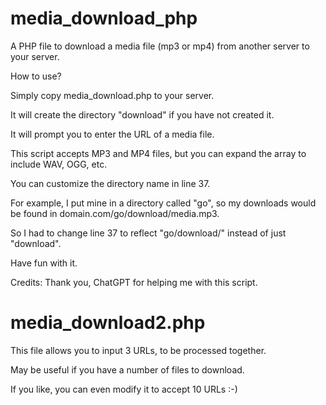 # media_download_php
A PHP file to download a media file (mp3 or mp4) from another server to your server.

How to use? 

Simply copy media_download.php to your server.

It will create the directory "download" if you have not created it.

It will prompt you to enter the URL of a media file.

This script accepts MP3 and MP4 files, but you can expand the array to include WAV, OGG, etc. 

You can customize the directory name in line 37.

For example, I put mine in a directory called "go", so my downloads would be found in domain.com/go/download/media.mp3. 

So I had to change line 37 to reflect "go/download/" instead of just "download".

Have fun with it.

Credits: Thank you, ChatGPT for helping me with this script.

# media_download2.php

This file allows you to input 3 URLs, to be processed together.

May be useful if you have a number of files to download.

If you like, you can even modify it to accept 10 URLs :-)
